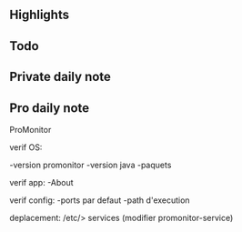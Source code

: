 ## Highlights

## Todo
## Private daily note

## Pro daily note

ProMonitor

verif OS:

-version promonitor
-version java
-paquets

verif app:
-About

verif config:
-ports par defaut
-path d'execution 

deplacement:
/etc/> services (modifier promonitor-service)








